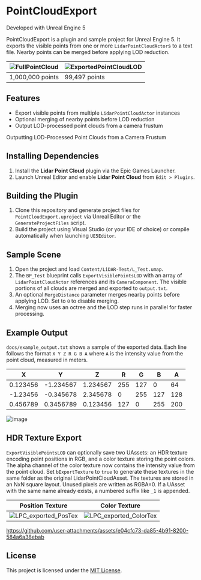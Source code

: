 # PointCloudExport

Developed with Unreal Engine 5

PointCloudExport is a plugin and sample project for Unreal Engine 5. It exports the visible points from one or more `LidarPointCloudActor`s to a text file. Nearby points can be merged before applying LOD reduction.

| ![FullPointCloud](https://github.com/user-attachments/assets/88b9548c-3679-49fa-8877-03193212590a) | ![ExportedPointCloudLOD](https://github.com/user-attachments/assets/7cbf0fee-59da-4f15-b43b-93b4876c56cf) |
| -- | -- |
| 1,000,000 points | 99,497 points |

## Features
- Export visible points from multiple `LidarPointCloudActor` instances
- Optional merging of nearby points before LOD reduction
- Output LOD-processed point clouds from a camera frustum

Outputting LOD-Processed Point Clouds from a Camera Frustum

## Installing Dependencies
1. Install the **Lidar Point Cloud** plugin via the Epic Games Launcher.
2. Launch Unreal Editor and enable **Lidar Point Cloud** from `Edit > Plugins`.

## Building the Plugin
1. Clone this repository and generate project files for `PointCloudExport.uproject` via Unreal Editor or the `GenerateProjectFiles` script.
2. Build the project using Visual Studio (or your IDE of choice) or compile automatically when launching `UE5Editor`.

## Sample Scene
1. Open the project and load `Content/LiDAR-Test/L_Test.umap`.
2. The `BP_Test` blueprint calls `ExportVisiblePointsLOD` with an array of `LidarPointCloudActor` references and its `CameraComponent`. The visible portions of all clouds are merged and exported to `output.txt`.
3. An optional `MergeDistance` parameter merges nearby points before applying LOD. Set to `0` to disable merging.
4. Merging now uses an octree and the LOD step runs in parallel for faster processing.

## Example Output
`docs/example_output.txt` shows a sample of the exported data. Each line follows the format `X Y Z R G B A` where `A` is the intensity value from the point cloud, measured in meters.

| X | Y | Z | R | G | B | A |
| --- | --- | --- | --- | --- | --- | --- |
| 0.123456 | -1.234567 | 1.234567 | 255 | 127 | 0 | 64 |
| -1.23456 | -0.345678 | 2.345678 | 0 | 255 | 127 | 128 |
| 0.456789 | 0.3456789 | 0.123456 | 127 | 0 | 255 | 200 |

![image](https://github.com/user-attachments/assets/20b55dfb-8459-4b8d-96ff-9db1ad6f79fd)

## HDR Texture Export
`ExportVisiblePointsLOD` can optionally save two UAssets: an HDR texture encoding point positions in RGB, and a color texture storing the point colors. The alpha channel of the color texture now contains the intensity value from the point cloud. Set `bExportTexture` to `true` to generate these textures in the same folder as the original LidarPointCloudAsset. The textures are stored in an NxN square layout. Unused pixels are written as RGBA=0. If a UAsset with the same name already exists, a numbered suffix like `_1` is appended.

| Position Texture | Color Texture |
| --- | --- |
| ![LPC_exported_PosTex](https://github.com/user-attachments/assets/3bf75909-378d-479a-b0ef-ca38bf5e1d9a) | ![LPC_exported_ColorTex](https://github.com/user-attachments/assets/cb0c40bb-8a15-46de-866e-d3d576bebde2) |

https://github.com/user-attachments/assets/e04cfc73-da85-4b91-8200-584a6a38ebab

## License

This project is licensed under the [MIT License](LICENSE).

